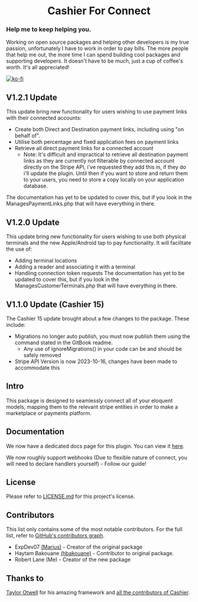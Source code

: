 <h1 align=center>
	Cashier For Connect
</h1>

### Help me to keep helping you.
Working on open source packages and helping other developers is my true passion, unfortunately I have to work in order to pay bills. The more people that help me out, the more time I can spend building cool packages and supporting developers. It doesn't have to be much, just a cup of coffee's worth. It's all appreciated!

[![ko-fi](https://ko-fi.com/img/githubbutton_sm.svg)](https://ko-fi.com/E1E0ZF7W0)

## V1.2.1 Update
This update bring new functionality for users wishing to use payment links with their connected accounts:
- Create both Direct and Destination payment links, including using "on behalf of".
- Utilise both percentage and fixed application fees on payment links
- Retrieve all direct payment links for a connected account
  - Note: It's difficult and impractical to retrieve all destination payment links as they are currently not filterable by connected account directly on the Stripe API, i've requested they add this in, if they do i'll update the plugin. Until then if you want to store and return them to your users, you need to store a copy locally on your application database.
  
The documentation has yet to be updated to cover this, but if you look in the ManagesPaymentLinks.php that will have everything in there.

## V1.2.0 Update
This update bring new functionality for users wishing to use both physical terminals and the new Apple/Android tap to pay functionality. It will facilitate the use of:
- Adding terminal locations
- Adding a reader and associating it with a terminal
- Handling connection token requests
The documentation has yet to be updated to cover this, but if you look in the ManagesCustomerTerminals.php that will have everything in there.

## V1.1.0 Update (Cashier 15)
The Cashier 15 update brought about a few changes to the package. These include:

- Migrations no longer auto publish, you must now publish them using the command stated in the GitBook readme.
  - Any use of ignoreMigrations() in your code can be and should be safely removed
- Stripe API Version is now 2023-10-16, changes have been made to accommodate this

## Intro

This package is designed to seamlessly connect all of your eloquent models, mapping them to the relevant stripe entities in order to make a marketplace or payments platform.

## Documentation

We now have a dedicated docs page for this plugin. You can view it [here](https://updev-1.gitbook.io/cashier-for-connect/).

We now roughly support webhooks (Due to flexible nature of connect, you will need to declare handlers yourself) - Follow our guide!

## License

Please refer to [LICENSE.md](https://github.com/l4nos/laravel-cashier-stripe-connect/blob/main/LICENSE) for this project's license.

## Contributors

This list only contains some of the most notable contributors. For the full list, refer to [GitHub's contributors graph](https://github.com/l4nos/laravel-cashier-stripe-connect/graphs/contributors).
* ExpDev07 [(Marius)](https://github.com/ExpDev07) - Creator of the original package
* Haytam Bakouane [(hbakouane)](https://github.com/hbakouane) - Contributor to original package.
* Robert Lane (Me) - Creator of the new package

## Thanks to

[Taylor Otwell](https://twitter.com/taylorotwell) for his amazing framework and [all the contributors of Cashier](https://github.com/laravel/cashier-stripe/graphs/contributors).
